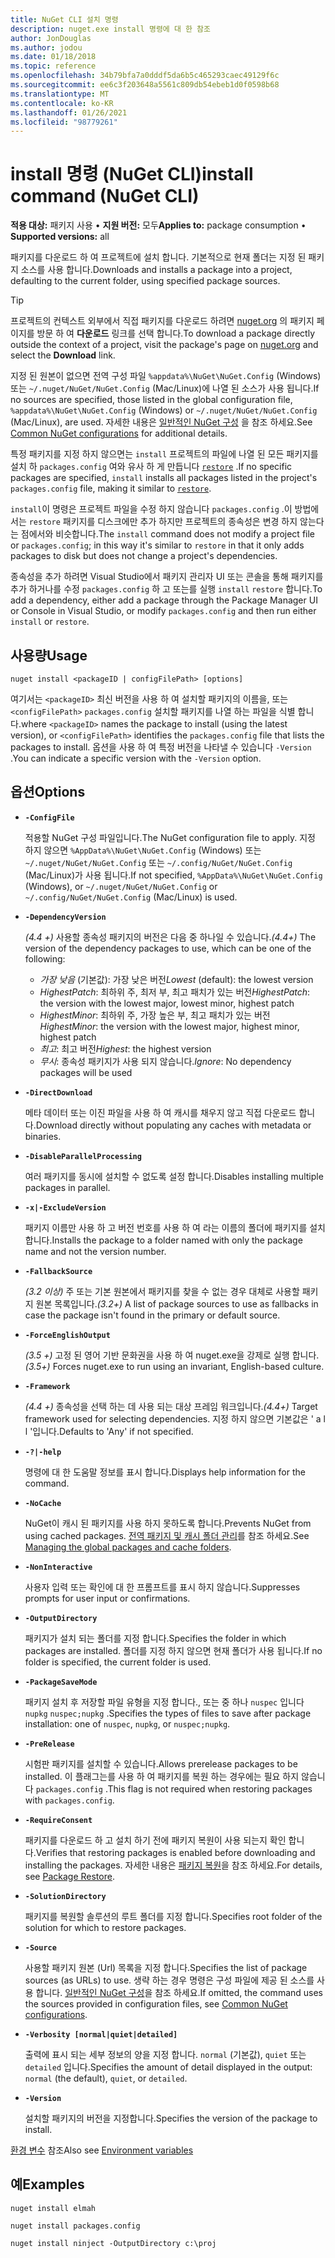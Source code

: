 ```yaml
---
title: NuGet CLI 설치 명령
description: nuget.exe install 명령에 대 한 참조
author: JonDouglas
ms.author: jodou
ms.date: 01/18/2018
ms.topic: reference
ms.openlocfilehash: 34b79bfa7a0dddf5da6b5c465293caec49129f6c
ms.sourcegitcommit: ee6c3f203648a5561c809db54ebeb1d0f0598b68
ms.translationtype: MT
ms.contentlocale: ko-KR
ms.lasthandoff: 01/26/2021
ms.locfileid: "98779261"
---
```

# <a name="install-command-nuget-cli"></a><span data-ttu-id="4d718-103">install 명령 (NuGet CLI)</span><span class="sxs-lookup"><span data-stu-id="4d718-103">install command (NuGet CLI)</span></span>

<span data-ttu-id="4d718-104">**적용 대상:** 패키지 사용 &bullet; **지원 버전:** 모두</span><span class="sxs-lookup"><span data-stu-id="4d718-104">**Applies to:** package consumption &bullet; **Supported versions:** all</span></span>

<span data-ttu-id="4d718-105">패키지를 다운로드 하 여 프로젝트에 설치 합니다. 기본적으로 현재 폴더는 지정 된 패키지 소스를 사용 합니다.</span><span class="sxs-lookup"><span data-stu-id="4d718-105">Downloads and installs a package into a project, defaulting to the current folder, using specified package sources.</span></span>

> [!Tip]
> <span data-ttu-id="4d718-106">프로젝트의 컨텍스트 외부에서 직접 패키지를 다운로드 하려면 [nuget.org](https://www.nuget.org) 의 패키지 페이지를 방문 하 여 **다운로드** 링크를 선택 합니다.</span><span class="sxs-lookup"><span data-stu-id="4d718-106">To download a package directly outside the context of a project, visit the package's page on [nuget.org](https://www.nuget.org) and select the **Download** link.</span></span>

<span data-ttu-id="4d718-107">지정 된 원본이 없으면 전역 구성 파일 `%appdata%\NuGet\NuGet.Config` (Windows) 또는 `~/.nuget/NuGet/NuGet.Config` (Mac/Linux)에 나열 된 소스가 사용 됩니다.</span><span class="sxs-lookup"><span data-stu-id="4d718-107">If no sources are specified, those listed in the global configuration file, `%appdata%\NuGet\NuGet.Config` (Windows) or `~/.nuget/NuGet/NuGet.Config` (Mac/Linux), are used.</span></span> <span data-ttu-id="4d718-108">자세한 내용은 [일반적인 NuGet 구성](../../consume-packages/configuring-nuget-behavior.md) 을 참조 하세요.</span><span class="sxs-lookup"><span data-stu-id="4d718-108">See [Common NuGet configurations](../../consume-packages/configuring-nuget-behavior.md) for additional details.</span></span>

<span data-ttu-id="4d718-109">특정 패키지를 지정 하지 않으면는 `install` 프로젝트의 파일에 나열 된 모든 패키지를 설치 하 `packages.config` 여와 유사 하 게 만듭니다 [`restore`](cli-ref-restore.md) .</span><span class="sxs-lookup"><span data-stu-id="4d718-109">If no specific packages are specified, `install` installs all packages listed in the project's `packages.config` file, making it similar to [`restore`](cli-ref-restore.md).</span></span>

<span data-ttu-id="4d718-110">`install`이 명령은 프로젝트 파일을 수정 하지 않습니다 `packages.config` .이 방법에서는 `restore` 패키지를 디스크에만 추가 하지만 프로젝트의 종속성은 변경 하지 않는다는 점에서와 비슷합니다.</span><span class="sxs-lookup"><span data-stu-id="4d718-110">The `install` command does not modify a project file or `packages.config`; in this way it's similar to `restore` in that it only adds packages to disk but does not change a project's dependencies.</span></span>

<span data-ttu-id="4d718-111">종속성을 추가 하려면 Visual Studio에서 패키지 관리자 UI 또는 콘솔을 통해 패키지를 추가 하거나를 수정 `packages.config` 하 고 또는를 실행 `install` `restore` 합니다.</span><span class="sxs-lookup"><span data-stu-id="4d718-111">To add a dependency, either add a package through the Package Manager UI or Console in Visual Studio, or modify `packages.config` and then run either `install` or `restore`.</span></span>

## <a name="usage"></a><span data-ttu-id="4d718-112">사용량</span><span class="sxs-lookup"><span data-stu-id="4d718-112">Usage</span></span>

```cli
nuget install <packageID | configFilePath> [options]
```

<span data-ttu-id="4d718-113">여기서는 `<packageID>` 최신 버전을 사용 하 여 설치할 패키지의 이름을, 또는 `<configFilePath>` `packages.config` 설치할 패키지를 나열 하는 파일을 식별 합니다.</span><span class="sxs-lookup"><span data-stu-id="4d718-113">where `<packageID>` names the package to install (using the latest version), or `<configFilePath>` identifies the `packages.config` file that lists the packages to install.</span></span> <span data-ttu-id="4d718-114">옵션을 사용 하 여 특정 버전을 나타낼 수 있습니다 `-Version` .</span><span class="sxs-lookup"><span data-stu-id="4d718-114">You can indicate a specific version with the `-Version` option.</span></span>

## <a name="options"></a><span data-ttu-id="4d718-115">옵션</span><span class="sxs-lookup"><span data-stu-id="4d718-115">Options</span></span>

- **`-ConfigFile`**

  <span data-ttu-id="4d718-116">적용할 NuGet 구성 파일입니다.</span><span class="sxs-lookup"><span data-stu-id="4d718-116">The NuGet configuration file to apply.</span></span> <span data-ttu-id="4d718-117">지정 하지 않으면 `%AppData%\NuGet\NuGet.Config` (Windows) 또는 `~/.nuget/NuGet/NuGet.Config` 또는 `~/.config/NuGet/NuGet.Config` (Mac/Linux)가 사용 됩니다.</span><span class="sxs-lookup"><span data-stu-id="4d718-117">If not specified, `%AppData%\NuGet\NuGet.Config` (Windows), or `~/.nuget/NuGet/NuGet.Config` or `~/.config/NuGet/NuGet.Config` (Mac/Linux) is used.</span></span>

- **`-DependencyVersion`**

  <span data-ttu-id="4d718-118">*(4.4 +)* 사용할 종속성 패키지의 버전은 다음 중 하나일 수 있습니다.</span><span class="sxs-lookup"><span data-stu-id="4d718-118">*(4.4+)* The version of the dependency packages to use, which can be one of the following:</span></span><br/><ul><li><span data-ttu-id="4d718-119">*가장 낮음* (기본값): 가장 낮은 버전</span><span class="sxs-lookup"><span data-stu-id="4d718-119">*Lowest* (default): the lowest version</span></span></li><li><span data-ttu-id="4d718-120">*HighestPatch*: 최하위 주, 최저 부, 최고 패치가 있는 버전</span><span class="sxs-lookup"><span data-stu-id="4d718-120">*HighestPatch*: the version with the lowest major, lowest minor, highest patch</span></span></li><li><span data-ttu-id="4d718-121">*HighestMinor*: 최하위 주, 가장 높은 부, 최고 패치가 있는 버전</span><span class="sxs-lookup"><span data-stu-id="4d718-121">*HighestMinor*: the version with the lowest major, highest minor, highest patch</span></span></li><li><span data-ttu-id="4d718-122">*최고*: 최고 버전</span><span class="sxs-lookup"><span data-stu-id="4d718-122">*Highest*: the highest version</span></span></li><li><span data-ttu-id="4d718-123">*무시*: 종속성 패키지가 사용 되지 않습니다.</span><span class="sxs-lookup"><span data-stu-id="4d718-123">*Ignore*: No dependency packages will be used</span></span></li></ul>

- **`-DirectDownload`**

  <span data-ttu-id="4d718-124">메타 데이터 또는 이진 파일을 사용 하 여 캐시를 채우지 않고 직접 다운로드 합니다.</span><span class="sxs-lookup"><span data-stu-id="4d718-124">Download directly without populating any caches with metadata or binaries.</span></span>

- **`-DisableParallelProcessing`**

  <span data-ttu-id="4d718-125">여러 패키지를 동시에 설치할 수 없도록 설정 합니다.</span><span class="sxs-lookup"><span data-stu-id="4d718-125">Disables installing multiple packages in parallel.</span></span>

- **`-x|-ExcludeVersion`**

  <span data-ttu-id="4d718-126">패키지 이름만 사용 하 고 버전 번호를 사용 하 여 라는 이름의 폴더에 패키지를 설치 합니다.</span><span class="sxs-lookup"><span data-stu-id="4d718-126">Installs the package to a folder named with only the package name and not the version number.</span></span>

- **`-FallbackSource`**

  <span data-ttu-id="4d718-127">*(3.2 이상)* 주 또는 기본 원본에서 패키지를 찾을 수 없는 경우 대체로 사용할 패키지 원본 목록입니다.</span><span class="sxs-lookup"><span data-stu-id="4d718-127">*(3.2+)* A list of package sources to use as fallbacks in case the package isn't found in the primary or default source.</span></span>

- **`-ForceEnglishOutput`**

  <span data-ttu-id="4d718-128">*(3.5 +)* 고정 된 영어 기반 문화권을 사용 하 여 nuget.exe을 강제로 실행 합니다.</span><span class="sxs-lookup"><span data-stu-id="4d718-128">*(3.5+)* Forces nuget.exe to run using an invariant, English-based culture.</span></span>

- **`-Framework`**

  <span data-ttu-id="4d718-129">*(4.4 +)* 종속성을 선택 하는 데 사용 되는 대상 프레임 워크입니다.</span><span class="sxs-lookup"><span data-stu-id="4d718-129">*(4.4+)* Target framework used for selecting dependencies.</span></span> <span data-ttu-id="4d718-130">지정 하지 않으면 기본값은 ' a l l '입니다.</span><span class="sxs-lookup"><span data-stu-id="4d718-130">Defaults to 'Any' if not specified.</span></span>

- **`-?|-help`**

  <span data-ttu-id="4d718-131">명령에 대 한 도움말 정보를 표시 합니다.</span><span class="sxs-lookup"><span data-stu-id="4d718-131">Displays help information for the command.</span></span>

- **`-NoCache`**

  <span data-ttu-id="4d718-132">NuGet이 캐시 된 패키지를 사용 하지 못하도록 합니다.</span><span class="sxs-lookup"><span data-stu-id="4d718-132">Prevents NuGet from using cached packages.</span></span> <span data-ttu-id="4d718-133">[전역 패키지 및 캐시 폴더 관리](../../consume-packages/managing-the-global-packages-and-cache-folders.md)를 참조 하세요.</span><span class="sxs-lookup"><span data-stu-id="4d718-133">See [Managing the global packages and cache folders](../../consume-packages/managing-the-global-packages-and-cache-folders.md).</span></span>

- **`-NonInteractive`**

  <span data-ttu-id="4d718-134">사용자 입력 또는 확인에 대 한 프롬프트를 표시 하지 않습니다.</span><span class="sxs-lookup"><span data-stu-id="4d718-134">Suppresses prompts for user input or confirmations.</span></span>

- **`-OutputDirectory`**

  <span data-ttu-id="4d718-135">패키지가 설치 되는 폴더를 지정 합니다.</span><span class="sxs-lookup"><span data-stu-id="4d718-135">Specifies the folder in which packages are installed.</span></span> <span data-ttu-id="4d718-136">폴더를 지정 하지 않으면 현재 폴더가 사용 됩니다.</span><span class="sxs-lookup"><span data-stu-id="4d718-136">If no folder is specified, the current folder is used.</span></span>

- **`-PackageSaveMode`**

  <span data-ttu-id="4d718-137">패키지 설치 후 저장할 파일 유형을 지정 합니다., 또는 중 하나 `nuspec` 입니다 `nupkg` `nuspec;nupkg` .</span><span class="sxs-lookup"><span data-stu-id="4d718-137">Specifies the types of files to save after package installation: one of `nuspec`, `nupkg`, or `nuspec;nupkg`.</span></span>

- **`-PreRelease`**

  <span data-ttu-id="4d718-138">시험판 패키지를 설치할 수 있습니다.</span><span class="sxs-lookup"><span data-stu-id="4d718-138">Allows prerelease packages to be installed.</span></span> <span data-ttu-id="4d718-139">이 플래그는를 사용 하 여 패키지를 복원 하는 경우에는 필요 하지 않습니다 `packages.config` .</span><span class="sxs-lookup"><span data-stu-id="4d718-139">This flag is not required when restoring packages with `packages.config`.</span></span>

- **`-RequireConsent`**

  <span data-ttu-id="4d718-140">패키지를 다운로드 하 고 설치 하기 전에 패키지 복원이 사용 되는지 확인 합니다.</span><span class="sxs-lookup"><span data-stu-id="4d718-140">Verifies that restoring packages is enabled before downloading and installing the packages.</span></span> <span data-ttu-id="4d718-141">자세한 내용은 [패키지 복원](../../consume-packages/package-restore.md)을 참조 하세요.</span><span class="sxs-lookup"><span data-stu-id="4d718-141">For details, see [Package Restore](../../consume-packages/package-restore.md).</span></span>

- **`-SolutionDirectory`**

  <span data-ttu-id="4d718-142">패키지를 복원할 솔루션의 루트 폴더를 지정 합니다.</span><span class="sxs-lookup"><span data-stu-id="4d718-142">Specifies root folder of the solution for which to restore packages.</span></span>

- **`-Source`**

   <span data-ttu-id="4d718-143">사용할 패키지 원본 (Url) 목록을 지정 합니다.</span><span class="sxs-lookup"><span data-stu-id="4d718-143">Specifies the list of package sources (as URLs) to use.</span></span> <span data-ttu-id="4d718-144">생략 하는 경우 명령은 구성 파일에 제공 된 소스를 사용 합니다. [일반적인 NuGet 구성](../../consume-packages/configuring-nuget-behavior.md)을 참조 하세요.</span><span class="sxs-lookup"><span data-stu-id="4d718-144">If omitted, the command uses the sources provided in configuration files, see [Common NuGet configurations](../../consume-packages/configuring-nuget-behavior.md).</span></span>

- **`-Verbosity [normal|quiet|detailed]`**

  <span data-ttu-id="4d718-145">출력에 표시 되는 세부 정보의 양을 지정 합니다. `normal` (기본값), `quiet` 또는 `detailed` 입니다.</span><span class="sxs-lookup"><span data-stu-id="4d718-145">Specifies the amount of detail displayed in the output: `normal` (the default), `quiet`, or `detailed`.</span></span>

- **`-Version`**

  <span data-ttu-id="4d718-146">설치할 패키지의 버전을 지정합니다.</span><span class="sxs-lookup"><span data-stu-id="4d718-146">Specifies the version of the package to install.</span></span>

<span data-ttu-id="4d718-147">[환경 변수](cli-ref-environment-variables.md) 참조</span><span class="sxs-lookup"><span data-stu-id="4d718-147">Also see [Environment variables](cli-ref-environment-variables.md)</span></span>

## <a name="examples"></a><span data-ttu-id="4d718-148">예</span><span class="sxs-lookup"><span data-stu-id="4d718-148">Examples</span></span>

```cli
nuget install elmah

nuget install packages.config

nuget install ninject -OutputDirectory c:\proj
```
